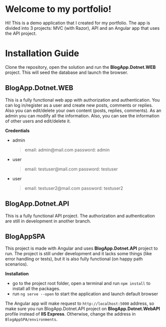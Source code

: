 # Welcome to my portfolio!

Hi! This is a demo application that I created for my portfolio.  The app is divided into 3 projects: MVC (with Razor), API and an Angular app that uses the API project.


# Installation Guide

Clone the repository, open the solution and run the **BlogApp.Dotnet.WE<span><span>B** project. This will seed the database and launch the browser.

## BlogApp.Dotnet.WE<span><span>B

This is a fully functional web app with authorization and authentication. You can log in/register as a user and create new posts, comments or replies. Also you can edit/delete your own content (posts, replies, comments). As an admin you can modify all the information. Also, you can see the information of other users and edit/delete it. 

**Credentials**
- admin
	> email: admin@mail.<span><span>com
	>password: admin
- user
	>email: testuser@mail.<span><span>com
	>password: testuser
- user
	>email: testuser2@mail.<span><span>com
	>password: testuser2
	

## BlogApp.Dotnet.API

This is a fully functional API project. The authorization and authentication are still in development in another branch. 

## BlogAppSPA

This project is made with Angular and uses **BlogApp.Dotnet.API** project to run. The project is still under development and it lacks some things (like error handling or tests), but it is also fully functional (on happy path scenarios). 

**Installation**
- go to the project root folder, open a terminal and run `npm install` to install all the packages.
- run `ng serve --open` to start the application and launch default browser

The Angular app will make request to `http://localhost:5000` address, so make sure you run BlogApp.Dotnet.API project on **BlogApp.Dotnet.WebAPI** profile instead of **IIS Express**. Otherwise, change the address in `BlogAppSPA/environments`.